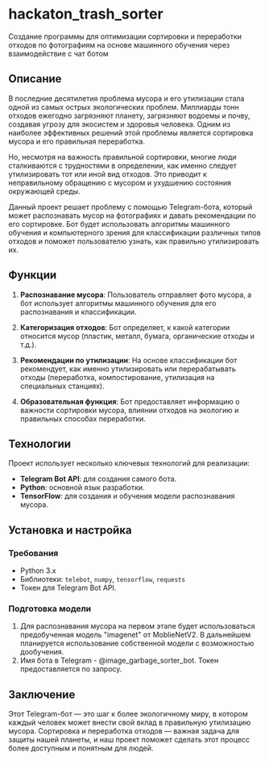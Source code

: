 # hackaton_trash_sorter
Создание программы для оптимизации сортировки и переработки отходов по фотографиям на основе машинного обучения через взаимодействие с чат ботом
## Описание

В последние десятилетия проблема мусора и его утилизации стала одной из самых острых экологических проблем. Миллиарды тонн отходов ежегодно загрязняют планету, загрязняют водоемы и почву, создавая угрозу для экосистем и здоровья человека. Одним из наиболее эффективных решений этой проблемы является сортировка мусора и его правильная переработка.

Но, несмотря на важность правильной сортировки, многие люди сталкиваются с трудностями в определении, как именно следует утилизировать тот или иной вид отходов. Это приводит к неправильному обращению с мусором и ухудшению состояния окружающей среды.

Данный проект решает проблему с помощью Telegram-бота, который может распознавать мусор на фотографиях и давать рекомендации по его сортировке. Бот будет использовать алгоритмы машинного обучения и компьютерного зрения для классификации различных типов отходов и поможет пользователю узнать, как правильно утилизировать их.

## Функции

1. **Распознавание мусора**: Пользователь отправляет фото мусора, а бот использует алгоритмы машинного обучения для его распознавания и классификации.
   
2. **Категоризация отходов**: Бот определяет, к какой категории относится мусор (пластик, металл, бумага, органические отходы и т.д.).

3. **Рекомендации по утилизации**: На основе классификации бот рекомендует, как именно утилизировать или перерабатывать отходы (переработка, компостирование, утилизация на специальных станциях).

4. **Образовательная функция**: Бот предоставляет информацию о важности сортировки мусора, влиянии отходов на экологию и правильных способах переработки.

## Технологии

Проект использует несколько ключевых технологий для реализации:

- **Telegram Bot API**: для создания самого бота.
- **Python**: основной язык разработки.
- **TensorFlow**: для создания и обучения модели распознавания мусора.

## Установка и настройка

### Требования

- Python 3.x
- Библиотеки: `telebot`, `numpy`, `tensorflow`, `requests`
- Токен для Telegram Bot API.

### Подготовка модели

1. Для распознавания мусора на первом этапе будет использоваться предобученная модель "imagenet" от MoblieNetV2. В дальнейшем планируется использование собственной модели с возможностью дообучения.
2. Имя бота в Telegram - @image_garbage_sorter_bot. Токен предоставляется по запросу.


## Заключение

Этот Telegram-бот — это шаг к более экологичному миру, в котором каждый человек может внести свой вклад в правильную утилизацию мусора. Сортировка и переработка отходов — важная задача для защиты нашей планеты, и наш проект поможет сделать этот процесс более доступным и понятным для людей.
